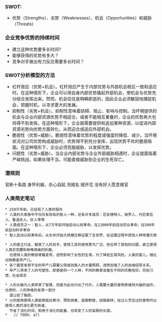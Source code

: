 ### SWOT:
* 优势（Strengths）、劣势（Weaknesses）、机会（Opportunities）和威胁（Threats)

### 企业竞争优势的持续时间
* 建立这种优势要多长时间?
* 能够获得的优势有多大？
* 竞争对手做出有力反应需要多长时间？

### SWOT分析模型的方法
* 杠杆效应（优势+机会）。杠杆效应产生于内部优势与外部机会相互一致和适应时。在这种情形下，企业可以用自身内部优势撬起外部机会，使机会与优势充分结合发挥出来。然而，机会往往是稍瞬即逝的，因此企业必须敏锐地捕捉机会，把握时机，以寻求更大的发展。
* 抑制性（劣势+机会）。抑制性意味着妨碍、阻止、影响与控制。当环境提供的机会与企业内部资源优势不相适合，或者不能相互重叠时，企业的优势再大也将得不到发挥。在这种情形下，企业就需要提供和追加某种资源，以促进内部资源劣势向优势方面转化，从而迎合或适应外部机会。
* 脆弱性（优势+威胁）。脆弱性意味着优势的程度或强度的降低、减少。当环境状况对公司优势构成威胁时，优势得不到充分发挥，出现优势不优的脆弱局面。在这种情形下，企业必须克服威胁，以发挥优势。
* 问题性（劣势+威胁）。当企业内部劣势与企业外部威胁相遇时，企业就面临着严峻挑战，如果处理不当，可能直接威胁到企业的生死存亡。

### 潜规则 
官断十条路
身怀利器，杀心自起
洗贼名
贼开花
没有好人愿意做官

### 人类简史笔记
    * 250万年前，已经有了人类的祖先
    * 人类的大家族中不仅仅有现有的智人一种，还有许多成员：尼安德特人、梭罗人、丹尼索瓦人、鲁道夫人、匠人等等
    * 人类成员之一：智人，从7万年前开始启动认知革命，在12000年前启动农业革命，在500年前启动科学革命
    * 智人启动认知革命后，从东非开始大规模迁移征服了全世界，在征服过程中其他人种惨遭灭绝
    
    * 人的直立行走，解放了人的双手，使得工具的使用更为广泛。但也带了其他的问题，直立使得人类忍受腰和脊椎病痛的折磨，
      也使得人类的臀部骨骼变窄，进而影响了女性的生育。为了降低生育风险，人类的婴儿，相比动物算是早产儿。
    * 各个器官发育不全的早产儿需要父母或则族人的大量照顾，进而加强了人的血缘纽带关系。
    * 早产儿带来了人的可塑性，即使是同一个人种，不同的教育会催生不同的宗教信仰，风俗习惯，社会观念
    
    * 人的头脑为人类带来了智慧，但是为此也付出了代价。人需要大量的食物来维持大脑的运作，也使的，人的体格的发育一部分
      退让给了脑部。
    * 火的使用使得人类能够抵抗寒冷，预防病害，抵御野兽，烧毁森林，经过火烹饪过的食物可以使得人类的消化更为快速，
      节省了消化时间，和用于消化的能量，也改变了人的盲肠的长度。
    *   // TODO: all 
    